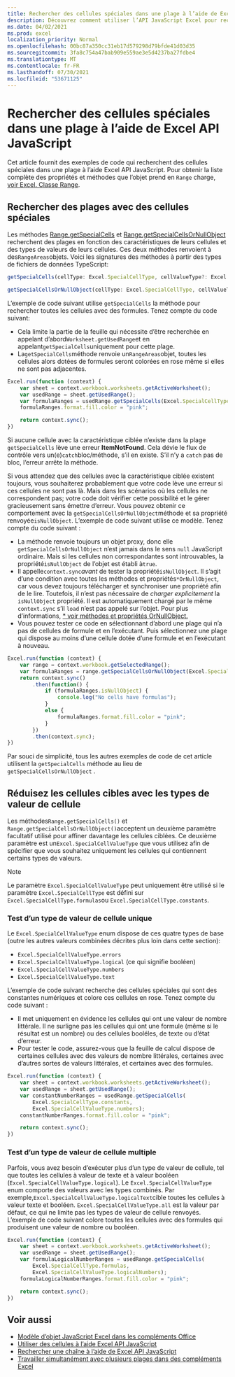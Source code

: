 ```yaml
---
title: Rechercher des cellules spéciales dans une plage à l’aide de Excel API JavaScript
description: Découvrez comment utiliser l’API JavaScript Excel pour rechercher des cellules spéciales, telles que des cellules avec des formules, des erreurs ou des nombres.
ms.date: 04/02/2021
ms.prod: excel
localization_priority: Normal
ms.openlocfilehash: 00bc87a350cc31eb17d579298d79bfde41d03d35
ms.sourcegitcommit: 3fa8c754a47bab909e559ae3e5d4237ba27fdbe4
ms.translationtype: MT
ms.contentlocale: fr-FR
ms.lasthandoff: 07/30/2021
ms.locfileid: "53671125"
---
```

# <a name="find-special-cells-within-a-range-using-the-excel-javascript-api"></a>Rechercher des cellules spéciales dans une plage à l’aide de Excel API JavaScript

Cet article fournit des exemples de code qui recherchent des cellules spéciales dans une plage à l’aide Excel API JavaScript. Pour obtenir la liste complète des propriétés et méthodes que l’objet prend en `Range` charge, [voir Excel. Classe Range](/javascript/api/excel/excel.range).

## <a name="find-ranges-with-special-cells"></a>Rechercher des plages avec des cellules spéciales

Les méthodes [Range.getSpecialCells](/javascript/api/excel/excel.range#getSpecialCells_cellType__cellValueType_) et [Range.getSpecialCellsOrNullObject](/javascript/api/excel/excel.range#getSpecialCellsOrNullObject_cellType__cellValueType_) recherchent des plages en fonction des caractéristiques de leurs cellules et des types de valeurs de leurs cellules. Ces deux méthodes renvoient à des`RangeAreas`objets. Voici les signatures des méthodes à partir des types de fichiers de données TypeScript:

```typescript
getSpecialCells(cellType: Excel.SpecialCellType, cellValueType?: Excel.SpecialCellValueType): Excel.RangeAreas;
```

```typescript
getSpecialCellsOrNullObject(cellType: Excel.SpecialCellType, cellValueType?: Excel.SpecialCellValueType): Excel.RangeAreas;
```

L’exemple de code suivant utilise `getSpecialCells` la méthode pour rechercher toutes les cellules avec des formules. Tenez compte du code suivant:

- Cela limite la partie de la feuille qui nécessite d’être recherchée en appelant d’abord`Worksheet.getUsedRange`et en appelant`getSpecialCells`uniquement pour cette plage.
- La`getSpecialCells`méthode renvoie un`RangeAreas`objet, toutes les cellules alors dotées de formules seront colorées en rose même si elles ne sont pas adjacentes.

```js
Excel.run(function (context) {
    var sheet = context.workbook.worksheets.getActiveWorksheet();
    var usedRange = sheet.getUsedRange();
    var formulaRanges = usedRange.getSpecialCells(Excel.SpecialCellType.formulas);
    formulaRanges.format.fill.color = "pink";

    return context.sync();
})
```

Si aucune cellule avec la caractéristique ciblée n’existe dans la plage `getSpecialCells` lève une erreur **ItemNotFound**. Cela dévie le flux de contrôle vers un(e)`catch`bloc/méthode, s’il en existe. S’il n’y a `catch` pas de bloc, l’erreur arrête la méthode.

Si vous attendez que des cellules avec la caractéristique ciblée existent toujours, vous souhaiterez probablement que votre code  lève une erreur si ces cellules ne sont pas là. Mais dans les scénarios où les cellules ne correspondent pas; votre code doit vérifier cette possibilité et le gérer gracieusement sans émettre d’erreur. Vous pouvez obtenir ce comportement avec la `getSpecialCellsOrNullObject`méthode et sa propriété renvoyée`isNullObject`. L’exemple de code suivant utilise ce modèle. Tenez compte du code suivant :

- La méthode renvoie toujours un objet proxy, donc elle `getSpecialCellsOrNullObject` n’est jamais dans le sens `null` JavaScript ordinaire. Mais si les cellules non correspondantes sont introuvables, la propriété`isNullObject` de l’objet est établi à`true`.
- Il appelle`context.sync`*avant* de tester la propriété`isNullObject`. Il s’agit d’une condition avec toutes les méthodes et propriétés`*OrNullObject`, car vous devez toujours télécharger et synchroniser une propriété afin de le lire.  Toutefois, il n’est pas nécessaire de *charger explicitement* la `isNullObject` propriété. Il est automatiquement chargé par le même `context.sync` s’il `load` n’est pas appelé sur l’objet. Pour plus d’informations, [ \* voir méthodes et propriétés OrNullObject.](../develop/application-specific-api-model.md#ornullobject-methods-and-properties)
- Vous pouvez tester ce code en sélectionnant d’abord une plage qui n’a pas de cellules de formule et en l’exécutant. Puis sélectionnez une plage qui dispose au moins d’une cellule dotée d’une formule et en l’exécutant à nouveau.

```js
Excel.run(function (context) {
    var range = context.workbook.getSelectedRange();
    var formulaRanges = range.getSpecialCellsOrNullObject(Excel.SpecialCellType.formulas);
    return context.sync()
        .then(function() {
            if (formulaRanges.isNullObject) {
                console.log("No cells have formulas");
            }
            else {
                formulaRanges.format.fill.color = "pink";
            }
        })
        .then(context.sync);
})
```

Par souci de simplicité, tous les autres exemples de code de cet article utilisent la `getSpecialCells` méthode au lieu de  `getSpecialCellsOrNullObject` .

## <a name="narrow-the-target-cells-with-cell-value-types"></a>Réduisez les cellules cibles avec les types de valeur de cellule

Les méthodes`Range.getSpecialCells()` et `Range.getSpecialCellsOrNullObject()`acceptent un deuxième paramètre facultatif utilisé pour affiner davantage les cellules ciblées. Ce deuxième paramètre est un`Excel.SpecialCellValueType` que vous utilisez afin de spécifier que vous souhaitez uniquement les cellules qui contiennent certains types de valeurs.

> [!NOTE]
> Le paramètre `Excel.SpecialCellValueType` peut uniquement être utilisé si le paramètre `Excel.SpecialCellType` est défini sur `Excel.SpecialCellType.formulas`ou `Excel.SpecialCellType.constants`.

### <a name="test-for-a-single-cell-value-type"></a>Test d’un type de valeur de cellule unique

Le `Excel.SpecialCellValueType` enum dispose de ces quatre types de base (outre les autres valeurs combinées décrites plus loin dans cette section):

- `Excel.SpecialCellValueType.errors`
- `Excel.SpecialCellValueType.logical` (ce qui signifie booléen)
- `Excel.SpecialCellValueType.numbers`
- `Excel.SpecialCellValueType.text`

L’exemple de code suivant recherche des cellules spéciales qui sont des constantes numériques et colore ces cellules en rose. Tenez compte du code suivant :

- Il met uniquement en évidence les cellules qui ont une valeur de nombre littérale. Il ne surligne pas les cellules qui ont une formule (même si le résultat est un nombre) ou des cellules booléles, de texte ou d’état d’erreur.
- Pour tester le code, assurez-vous que la feuille de calcul dispose de certaines cellules avec des valeurs de nombre littérales, certaines avec d’autres sortes de valeurs littérales, et certaines avec des formules.

```js
Excel.run(function (context) {
    var sheet = context.workbook.worksheets.getActiveWorksheet();
    var usedRange = sheet.getUsedRange();
    var constantNumberRanges = usedRange.getSpecialCells(
        Excel.SpecialCellType.constants,
        Excel.SpecialCellValueType.numbers);
    constantNumberRanges.format.fill.color = "pink";

    return context.sync();
})
```

### <a name="test-for-multiple-cell-value-types"></a>Test d’un type de valeur de cellule multiple

Parfois, vous avez besoin d’exécuter plus d’un type de valeur de cellule, tel que toutes les cellules à valeur de texte et à valeur booléen (`Excel.SpecialCellValueType.logical`). Le `Excel.SpecialCellValueType` enum comporte des valeurs avec les types combinés. Par exemple,`Excel.SpecialCellValueType.logicalText`cible toutes les cellules à valeur texte et booléen. `Excel.SpecialCellValueType.all` est la valeur par défaut, ce qui ne limite pas les types de valeur de cellule renvoyés. L’exemple de code suivant colore toutes les cellules avec des formules qui produisent une valeur de nombre ou booléen.

```js
Excel.run(function (context) {
    var sheet = context.workbook.worksheets.getActiveWorksheet();
    var usedRange = sheet.getUsedRange();
    var formulaLogicalNumberRanges = usedRange.getSpecialCells(
        Excel.SpecialCellType.formulas,
        Excel.SpecialCellValueType.logicalNumbers);
    formulaLogicalNumberRanges.format.fill.color = "pink";

    return context.sync();
})
```

## <a name="see-also"></a>Voir aussi

- [Modèle d’objet JavaScript Excel dans les compléments Office](excel-add-ins-core-concepts.md)
- [Utiliser des cellules à l’aide Excel API JavaScript](excel-add-ins-cells.md)
- [Rechercher une chaîne à l’aide de Excel API JavaScript](excel-add-ins-ranges-string-match.md)
- [Travailler simultanément avec plusieurs plages dans des compléments Excel](excel-add-ins-multiple-ranges.md)
